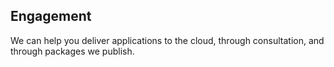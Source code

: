 ##  Engagement

We can help you deliver applications to the cloud, through consultation, and through packages we publish.
